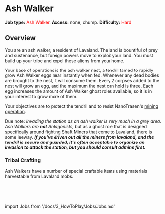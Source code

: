 # Ash Walker
**Job type:** <font color="#ff0000">Ash Walker</font>. **Access:** none, chump. **Difficulty:** <font color="red">Hard</font>


## Overview

You are an ash walker, a resident of Lavaland. The land is bountiful of prey and sustenance, but foreign powers move to exploit your land. You must build up your tribe and expel these aliens from your home.

Your base of operations is the ash walker nest, a tendril  tamed to rapidly grow Ash Walker eggs near instantly when fed. Whenever any dead bodies are brought to the nest, it will consume them. Every 2 corpses added to the nest will grow an egg, and the maximum the nest can hold is three. Each egg increases the amount of Ash Walker ghost roles available, so it is in your interest to grow more of them.

Your objectives are to protect the tendril and to resist NanoTrasen's [mining operation](shaft-miner.md).

Due note: *invading the station as an ash walker is very much in a grey area.* *Ash Walkers are **not** Antagonists,* but as a ghost role that is designed specifically around fighting Shaft Miners that come to Lavaland, there is some leeway. ***If you've driven out all the miners from lavaland, and the tendril is secure and guarded, it's often acceptable to organize an invasion to attack the station, but you should consult admins first.***

### Tribal Crafting

Ash Walkers have a number of special craftable items using materials harvestable from Lavaland mobs.

  <br/>
<br/>
<br/>

import Jobs from '/docs/3_HowToPlay/Jobs/Jobs.md'

<Jobs />


